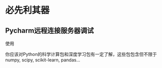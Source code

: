 # 必先利其器

## Pycharm远程连接服务器调试

使用

你应该对Python的科学计算包和深度学习包有一定了解，这些包包含但不限于numpy, scipy, scikit-learn, pandas...




